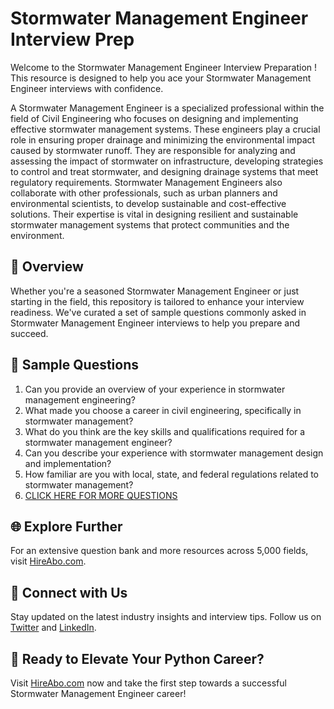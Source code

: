 # Stormwater Management Engineer Interview Prep

Welcome to the Stormwater Management Engineer Interview Preparation ! This resource is designed to help you ace your Stormwater Management Engineer interviews with confidence.

A Stormwater Management Engineer is a specialized professional within the field of Civil Engineering who focuses on designing and implementing effective stormwater management systems. These engineers play a crucial role in ensuring proper drainage and minimizing the environmental impact caused by stormwater runoff. They are responsible for analyzing and assessing the impact of stormwater on infrastructure, developing strategies to control and treat stormwater, and designing drainage systems that meet regulatory requirements. Stormwater Management Engineers also collaborate with other professionals, such as urban planners and environmental scientists, to develop sustainable and cost-effective solutions. Their expertise is vital in designing resilient and sustainable stormwater management systems that protect communities and the environment.

## 🚀 Overview

Whether you're a seasoned Stormwater Management Engineer or just starting in the field, this repository is tailored to enhance your interview readiness. We've curated a set of sample questions commonly asked in Stormwater Management Engineer interviews to help you prepare and succeed.

## 📝 Sample Questions

1. Can you provide an overview of your experience in stormwater management engineering?
2. What made you choose a career in civil engineering, specifically in stormwater management?
3. What do you think are the key skills and qualifications required for a stormwater management engineer?
4. Can you describe your experience with stormwater management design and implementation?
5. How familiar are you with local, state, and federal regulations related to stormwater management?
6. [CLICK HERE FOR MORE QUESTIONS](https://hireabo.com/job/3_0_39/Stormwater%20Management%20Engineer)

## 🌐 Explore Further

For an extensive question bank and more resources across 5,000 fields, visit [HireAbo.com](https://www.hireabo.com).

## 📱 Connect with Us

Stay updated on the latest industry insights and interview tips. Follow us on [Twitter](https://twitter.com/hireabo) and [LinkedIn](https://www.linkedin.com/in/hire-abo-3609972a8/).

## 🚀 Ready to Elevate Your Python Career?

Visit [HireAbo.com](https://www.hireabo.com) now and take the first step towards a successful Stormwater Management Engineer career!
